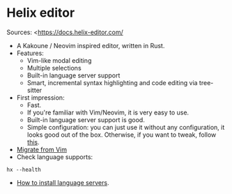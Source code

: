 # Helix editor

Sources: <https://docs.helix-editor.com/

- A Kakoune / Neovim inspired editor, written in Rust.
- Features:
  - Vim-like modal editing
  - Multiple selections
  - Built-in language server support
  - Smart, incremental syntax highlighting and code editing via tree-sitter
- First impression:
  - Fast.
  - If you're familiar with Vim/Neovim, it is very easy to use.
  - Built-in language server support is good.
  - Simple configuration: you can just use it without any configuration, it looks good out of the box. Otherwise, if you want to tweak, follow [this](https://docs.helix-editor.com/configuration.html).
- [Migrate from Vim](https://github.com/helix-editor/helix/wiki/Migrating-from-Vim)
- Check language supports:

```shell
hx --health
```

- [How to install language servers](https://github.com/helix-editor/helix/wiki/How-to-install-the-default-language-servers/).
